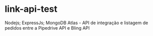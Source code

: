 # link-api-test
Nodejs; ExpressJs; MongoDB Atlas - API de integração e listagem de pedidos entre a Pipedrive API e Bling API
